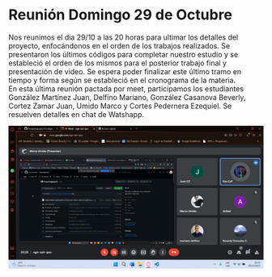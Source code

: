 # Reunión Domingo 29 de Octubre

Nos reunimos el dia 29/10 a las 20 horas para ultimar los detalles del proyecto, enfocándonos en el orden de los trabajos realizados.
Se presentaron los últimos códigos para completar nuestro estudio y se estableció el orden de los mismos para el posterior trabajo final y presentación de video. Se espera poder finalizar este último tramo en tiempo y forma según se estableció en el cronograma de la materia.
<br>
En esta última reunión pactada por meet, participamos los estudiantes González Martínez Juan, Delfino Mariano, González Casanova Beverly, Cortez Zamar Juan, Umido Marco y Cortes Pedernera Ezequiel.
Se resuelven detalles en chat de Watshapp.

![reunion 8](https://github.com/licette32/Proyectogrupo21/blob/main/reunion8.png)
